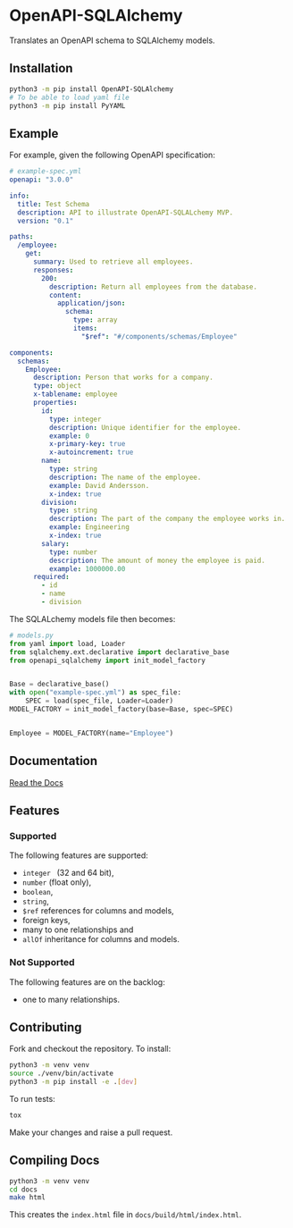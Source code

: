# OpenAPI-SQLAlchemy
Translates an OpenAPI schema to SQLAlchemy models.

## Installation
```bash
python3 -m pip install OpenAPI-SQLAlchemy
# To be able to load yaml file
python3 -m pip install PyYAML
```

## Example

For example, given the following OpenAPI specification:

```yaml
# example-spec.yml
openapi: "3.0.0"

info:
  title: Test Schema
  description: API to illustrate OpenAPI-SQLALchemy MVP.
  version: "0.1"

paths:
  /employee:
    get:
      summary: Used to retrieve all employees.
      responses:
        200:
          description: Return all employees from the database.
          content:
            application/json:
              schema:
                type: array
                items:
                  "$ref": "#/components/schemas/Employee"

components:
  schemas:
    Employee:
      description: Person that works for a company.
      type: object
      x-tablename: employee
      properties:
        id:
          type: integer
          description: Unique identifier for the employee.
          example: 0
          x-primary-key: true
          x-autoincrement: true
        name:
          type: string
          description: The name of the employee.
          example: David Andersson.
          x-index: true
        division:
          type: string
          description: The part of the company the employee works in.
          example: Engineering
          x-index: true
        salary:
          type: number
          description: The amount of money the employee is paid.
          example: 1000000.00
      required:
        - id
        - name
        - division
```

The SQLALchemy models file then becomes:
```python
# models.py
from yaml import load, Loader
from sqlalchemy.ext.declarative import declarative_base
from openapi_sqlalchemy import init_model_factory


Base = declarative_base()
with open("example-spec.yml") as spec_file:
    SPEC = load(spec_file, Loader=Loader)
MODEL_FACTORY = init_model_factory(base=Base, spec=SPEC)


Employee = MODEL_FACTORY(name="Employee")

```

## Documentation
[Read the Docs](https://openapi-sqlalchemy.readthedocs.io/en/latest/)

## Features
### Supported
The following features are supported:
- `integer ` (32 and 64 bit),
- `number` (float only),
- `boolean`,
- `string`,
- `$ref` references for columns and models,
- foreign keys,
- many to one relationships and
- `allOf` inheritance for columns and models.

### Not Supported
The following features are on the backlog:
- one to many relationships.

## Contributing
Fork and checkout the repository. To install:
```bash
python3 -m venv venv
source ./venv/bin/activate
python3 -m pip install -e .[dev]
```
To run tests:
```bash
tox
```
Make your changes and raise a pull request.

## Compiling Docs
```bash
python3 -m venv venv
cd docs
make html
```
This creates the `index.html` file in `docs/build/html/index.html`.
